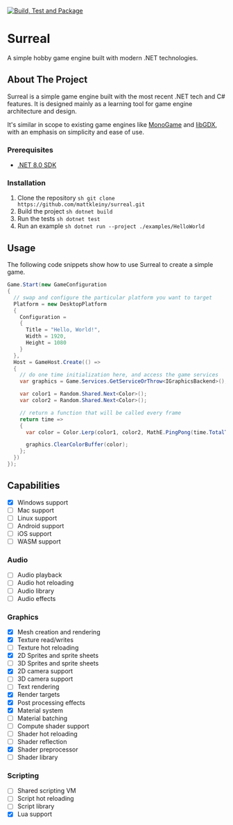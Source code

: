 [![Build, Test and Package](https://github.com/mattkleiny/surreal/actions/workflows/build-and-package.yml/badge.svg)](https://github.com/mattkleiny/surreal/actions/workflows/build-and-package.yml)

# Surreal

A simple hobby game engine built with modern .NET technologies.

## About The Project

Surreal is a simple game engine built with the most recent .NET tech and C# features.
It is designed mainly as a learning tool for game engine architecture and design.

It's similar in scope to existing game engines like [MonoGame](https://www.monogame.net/) and [libGDX](https://libgdx.com/),
with an emphasis on simplicity and ease of use.

### Prerequisites

- [.NET 8.0 SDK](https://dotnet.microsoft.com/download/dotnet)

### Installation

1. Clone the repository ```sh git clone https://github.com/mattkleiny/surreal.git```
2. Build the project ```sh dotnet build```
3. Run the tests ```sh dotnet test```
4. Run an example ```sh dotnet run --project ./examples/HelloWorld```

## Usage

The following code snippets show how to use Surreal to create a simple game.

```csharp
Game.Start(new GameConfiguration
{
  // swap and configure the particular platform you want to target
  Platform = new DesktopPlatform
  {
    Configuration =
    {
      Title = "Hello, World!",
      Width = 1920,
      Height = 1080
    }
  },
  Host = GameHost.Create(() =>
  {
    // do one time initialization here, and access the game services
    var graphics = Game.Services.GetServiceOrThrow<IGraphicsBackend>();

    var color1 = Random.Shared.Next<Color>();
    var color2 = Random.Shared.Next<Color>();

    // return a function that will be called every frame
    return time =>
    {
      var color = Color.Lerp(color1, color2, MathE.PingPong(time.TotalTime));

      graphics.ClearColorBuffer(color);
    };
  })
});
```

## Capabilities

- [x] Windows support
- [ ] Mac support
- [ ] Linux support
- [ ] Android support
- [ ] iOS support
- [ ] WASM support

### Audio

- [ ] Audio playback
- [ ] Audio hot reloading
- [ ] Audio library
- [ ] Audio effects

### Graphics

- [x] Mesh creation and rendering
- [x] Texture read/writes
- [ ] Texture hot reloading
- [x] 2D Sprites and sprite sheets
- [ ] 3D Sprites and sprite sheets
- [x] 2D camera support
- [ ] 3D camera support
- [ ] Text rendering
- [x] Render targets
- [x] Post processing effects
- [x] Material system
- [ ] Material batching
- [ ] Compute shader support
- [ ] Shader hot reloading
- [ ] Shader reflection
- [x] Shader preprocessor
- [ ] Shader library

### Scripting

- [ ] Shared scripting VM
- [ ] Script hot reloading
- [ ] Script library
- [x] Lua support
